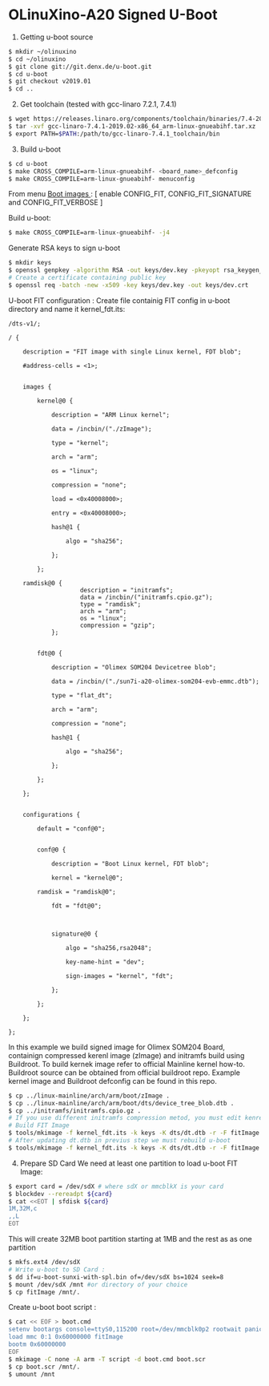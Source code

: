 # OLinuXino-A20 Signed U-Boot 

1. Getting u-boot source

```bash
$ mkdir ~/olinuxino
$ cd ~/olinuxino
$ git clone git://git.denx.de/u-boot.git
$ cd u-boot
$ git checkout v2019.01
$ cd ..
```

2. Get toolchain (tested with gcc-linaro 7.2.1, 7.4.1)

```bash
$ wget https://releases.linaro.org/components/toolchain/binaries/7.4-2019.02/arm-linux-gnueabihf/gcc-linaro-7.4.1-2019.02-x86_64_arm-linux-gnueabihf.tar.xz
$ tar -xvf gcc-linaro-7.4.1-2019.02-x86_64_arm-linux-gnueabihf.tar.xz
$ export PATH=$PATH:/path/to/gcc-linaro-7.4.1_toolchain/bin
```

3. Build u-boot
```bash
$ cd u-boot
$ make CROSS_COMPILE=arm-linux-gnueabihf- <board_name>_defconfig
$ make CROSS_COMPILE=arm-linux-gnueabihf- menuconfig
```

From menu  <u> Boot images </u> : 
    [ enable CONFIG_FIT, CONFIG_FIT_SIGNATURE and CONFIG_FIT_VERBOSE ]

Build u-boot:
```bash
$ make CROSS_COMPILE=arm-linux-gnueabihf- -j4
```
Generate RSA keys to sign u-boot
```bash
$ mkdir keys
$ openssl genpkey -algorithm RSA -out keys/dev.key -pkeyopt rsa_keygen_bits:2048 -pkeyopt rsa_keygen_pubexp:65537
# Create a certificate containing public key 
$ openssl req -batch -new -x509 -key keys/dev.key -out keys/dev.crt
```
U-boot FIT configuration :
Create file containig FIT config in u-boot directory and name it kernel_fdt.its:

```fdt
/dts-v1/;

/ {

    description = "FIT image with single Linux kernel, FDT blob";

    #address-cells = <1>;


    images {

        kernel@0 {

            description = "ARM Linux kernel";

            data = /incbin/("./zImage"); 

            type = "kernel";

            arch = "arm";

            os = "linux";

            compression = "none";

            load = <0x40008000>;

            entry = <0x40008000>;

            hash@1 {

                algo = "sha256";

            };

        };

 	ramdisk@0 {
                    description = "initramfs";
                    data = /incbin/("initramfs.cpio.gz");
                    type = "ramdisk";
                    arch = "arm";
                    os = "linux";
                    compression = "gzip";
            };
	

        fdt@0 {

            description = "Olimex SOM204 Devicetree blob";

            data = /incbin/("./sun7i-a20-olimex-som204-evb-emmc.dtb");

            type = "flat_dt";

            arch = "arm";

            compression = "none";

            hash@1 {

                algo = "sha256";

            };

        };

    };


    configurations {

        default = "conf@0";


        conf@0 {

            description = "Boot Linux kernel, FDT blob";

            kernel = "kernel@0";
	
	    ramdisk = "ramdisk@0";		

            fdt = "fdt@0";
	    


            signature@0 {

                algo = "sha256,rsa2048";

                key-name-hint = "dev";

                sign-images = "kernel", "fdt";

            };

        };

    };

};

```
In this example we build signed image for Olimex SOM204 Board, containign compressed kerenl image (zImage) and initramfs build using Buildroot.
To build kernek image refer to official Mainline kernel how-to.
Buildroot source can be obtained from official buildroot repo.
Example kernel image and  Buildroot defconfig can be found in this repo.

```bash
$ cp ../linux-mainline/arch/arm/boot/zImage .
$ cp ../linux-mainline/arch/arm/boot/dts/device_tree_blob.dtb .
$ cp ../initramfs/initramfs.cpio.gz . 
# If you use different initramfs compression metod, you must edit kenrel config to support it
# Build FIT Image
$ tools/mkimage -f kernel_fdt.its -k keys -K dts/dt.dtb -r -F fitImage
# After updating dt.dtb in previus step we must rebuild u-boot
$ tools/mkimage -f kernel_fdt.its -k keys -K dts/dt.dtb -r -F fitImage

```

4. Prepare SD Card
We need at least one partition to load u-boot FIT Image:
```bash
$ export card = /dev/sdX # where sdX or mmcblkX is your card
$ blockdev --rereadpt ${card}
$ cat <<EOT | sfdisk ${card}
1M,32M,c
,,L
EOT
```
This will create 32MB boot partition starting at 1MB and the rest as as one partition
```bash
$ mkfs.ext4 /dev/sdX 
# Write u-boot to SD Card :
$ dd if=u-boot-sunxi-with-spl.bin of=/dev/sdX bs=1024 seek=8
$ mount /dev/sdX /mnt #or directory of your choice
$ cp fitImage /mnt/.
```
Create u-boot boot script :
```bash
$ cat << EOF > boot.cmd
setenv bootargs console=ttyS0,115200 root=/dev/mmcblk0p2 rootwait panic=10 
load mmc 0:1 0x60000000 fitImage
bootm 0x60000000
EOF
$ mkimage -C none -A arm -T script -d boot.cmd boot.scr
$ cp boot.scr /mnt/.
$ umount /mnt
```


